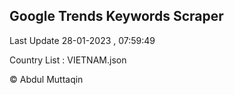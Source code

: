 

## Google Trends Keywords Scraper 
 
Last Update 28-01-2023 , 07:59:49

Country List :
VIETNAM.json



© Abdul Muttaqin 
